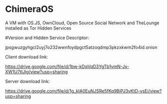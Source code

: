 # ChimeraOS
A VM with OS.JS, OwnCloud, Open Source Social Network and TheLounge installed as Tor Hidden Services

#Version and Hidden Service Descriptor:

jpsgwuzgyhgcl2uyj7o232wwnfoydpgct5atzoqdmp3pkzxkwm2fo4id.onion

Client download link:

https://drive.google.com/file/d/1bw-kDqVqD3YgTb1ymN-Jx-XW1U7tIJlg/view?usp=sharing

Server download link:

https://drive.google.com/file/d/1g_kIA0EuNJSRe5fKq9BiPJ3vKtD-vsEi/view?usp=sharing
